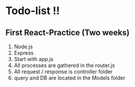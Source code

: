 # Todo-list !!
## First React-Practice (Two weeks)

1. Node.js
2. Express
3. Start with app.js
4. All processes are gathered in the router.js
5. All request / response is controller folder
6. query and DB are located in the Models folder
